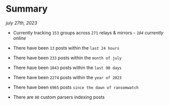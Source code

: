 
# Summary
_july 27th, 2023_

- Currently tracking `153` groups across `271` relays & mirrors - _`104` currently online_

- There have been `13` posts within the `last 24 hours`

- There have been `233` posts within the `month of july`

- There have been `1043` posts within the `last 90 days`

- There have been `2274` posts within the `year of 2023`

- There have been `6965` posts `since the dawn of ransomwatch`

- There are `80` custom parsers indexing posts
